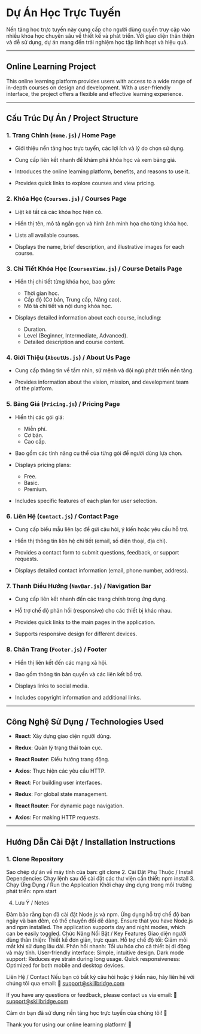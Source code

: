 # **Dự Án Học Trực Tuyến**

Nền tảng học trực tuyến này cung cấp cho người dùng quyền truy cập vào nhiều khóa học chuyên sâu về thiết kế và phát triển. Với giao diện thân thiện và dễ sử dụng, dự án mang đến trải nghiệm học tập linh hoạt và hiệu quả.

---

## **Online Learning Project**

This online learning platform provides users with access to a wide range of in-depth courses on design and development. With a user-friendly interface, the project offers a flexible and effective learning experience.

---

## **Cấu Trúc Dự Án / Project Structure**

### **1. Trang Chính (`Home.js`) / Home Page**
- Giới thiệu nền tảng học trực tuyến, các lợi ích và lý do chọn sử dụng.
- Cung cấp liên kết nhanh để khám phá khóa học và xem bảng giá.
  
- Introduces the online learning platform, benefits, and reasons to use it.
- Provides quick links to explore courses and view pricing.

### **2. Khóa Học (`Courses.js`) / Courses Page**
- Liệt kê tất cả các khóa học hiện có.
- Hiển thị tên, mô tả ngắn gọn và hình ảnh minh họa cho từng khóa học.

- Lists all available courses.
- Displays the name, brief description, and illustrative images for each course.

### **3. Chi Tiết Khóa Học (`CoursesView.js`) / Course Details Page**
- Hiển thị chi tiết từng khóa học, bao gồm:
  - Thời gian học.
  - Cấp độ (Cơ bản, Trung cấp, Nâng cao).
  - Mô tả chi tiết và nội dung khóa học.

- Displays detailed information about each course, including:
  - Duration.
  - Level (Beginner, Intermediate, Advanced).
  - Detailed description and course content.

### **4. Giới Thiệu (`AboutUs.js`) / About Us Page**
- Cung cấp thông tin về tầm nhìn, sứ mệnh và đội ngũ phát triển nền tảng.

- Provides information about the vision, mission, and development team of the platform.

### **5. Bảng Giá (`Pricing.js`) / Pricing Page**
- Hiển thị các gói giá:
  - Miễn phí.
  - Cơ bản.
  - Cao cấp.
- Bao gồm các tính năng cụ thể của từng gói để người dùng lựa chọn.

- Displays pricing plans:
  - Free.
  - Basic.
  - Premium.
- Includes specific features of each plan for user selection.

### **6. Liên Hệ (`Contact.js`) / Contact Page**
- Cung cấp biểu mẫu liên lạc để gửi câu hỏi, ý kiến hoặc yêu cầu hỗ trợ.
- Hiển thị thông tin liên hệ chi tiết (email, số điện thoại, địa chỉ).

- Provides a contact form to submit questions, feedback, or support requests.
- Displays detailed contact information (email, phone number, address).

### **7. Thanh Điều Hướng (`NavBar.js`) / Navigation Bar**
- Cung cấp liên kết nhanh đến các trang chính trong ứng dụng.
- Hỗ trợ chế độ phản hồi (responsive) cho các thiết bị khác nhau.

- Provides quick links to the main pages in the application.
- Supports responsive design for different devices.

### **8. Chân Trang (`Footer.js`) / Footer**
- Hiển thị liên kết đến các mạng xã hội.
- Bao gồm thông tin bản quyền và các liên kết bổ trợ.

- Displays links to social media.
- Includes copyright information and additional links.

---

## **Công Nghệ Sử Dụng / Technologies Used**
- **React**: Xây dựng giao diện người dùng.
- **Redux**: Quản lý trạng thái toàn cục.
- **React Router**: Điều hướng trang động.
- **Axios**: Thực hiện các yêu cầu HTTP.

- **React**: For building user interfaces.
- **Redux**: For global state management.
- **React Router**: For dynamic page navigation.
- **Axios**: For making HTTP requests.

---

## **Hướng Dẫn Cài Đặt / Installation Instructions**

### **1. Clone Repository**
Sao chép dự án về máy tính của bạn:
git clone <repository-url>
2. Cài Đặt Phụ Thuộc / Install Dependencies
Chạy lệnh sau để cài đặt các thư viện cần thiết:
npm install
3. Chạy Ứng Dụng / Run the Application
Khởi chạy ứng dụng trong môi trường phát triển:
npm start

4. Lưu Ý / Notes

Đảm bảo rằng bạn đã cài đặt Node.js và npm.
Ứng dụng hỗ trợ chế độ ban ngày và ban đêm, có thể chuyển đổi dễ dàng.
Ensure that you have Node.js and npm installed.
The application supports day and night modes, which can be easily toggled.
Chức Năng Nổi Bật / Key Features
Giao diện người dùng thân thiện: Thiết kế đơn giản, trực quan.
Hỗ trợ chế độ tối: Giảm mỏi mắt khi sử dụng lâu dài.
Phản hồi nhanh: Tối ưu hóa cho cả thiết bị di động và máy tính.
User-friendly interface: Simple, intuitive design.
Dark mode support: Reduces eye strain during long usage.
Quick responsiveness: Optimized for both mobile and desktop devices.

Liên Hệ / Contact
Nếu bạn có bất kỳ câu hỏi hoặc ý kiến nào, hãy liên hệ với chúng tôi qua email:
📧 support@skillbridge.com

If you have any questions or feedback, please contact us via email:
📧 support@skillbridge.com

Cảm ơn bạn đã sử dụng nền tảng học trực tuyến của chúng tôi! 🚀

Thank you for using our online learning platform! 🚀